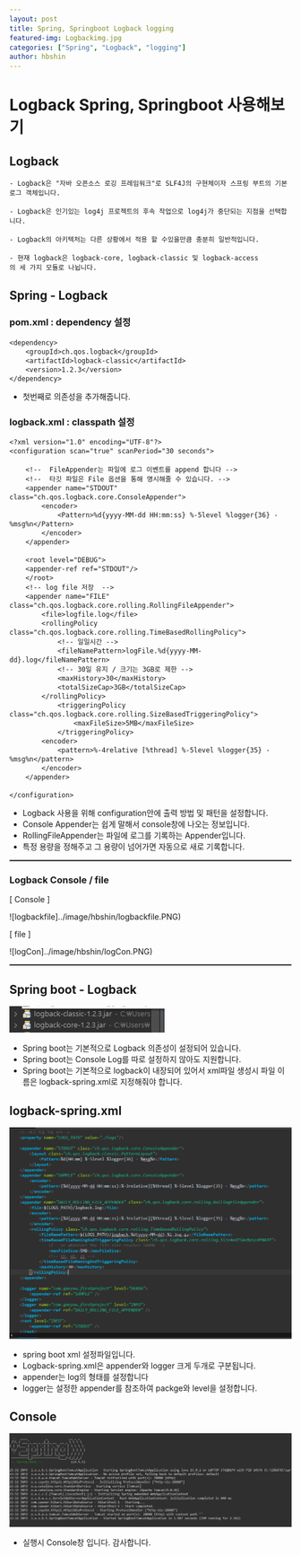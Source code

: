 ```yaml
---
layout: post
title: Spring, Springboot Logback logging
featured-img: Logbackimg.jpg
categories: ["Spring", "Logback", "logging"]
author: hbshin
---
```



# Logback Spring, Springboot 사용해보기


## Logback



```
- Logback은 "자바 오픈소스 로깅 프레임워크"로 SLF4J의 구현체이자 스프링 부트의 기본 로그 객체입니다.

- Logback은 인기있는 log4j 프로젝트의 후속 작업으로 log4j가 중단되는 지점을 선택합니다.

- Logback의 아키텍처는 다른 상황에서 적용 할 수있을만큼 충분히 일반적입니다.

- 현재 logback은 logback-core, logback-classic 및 logback-access
의 세 가지 모듈로 나뉩니다.

```

## Spring - Logback

### pom.xml : dependency 설정


```
<dependency>
	<groupId>ch.qos.logback</groupId>
	<artifactId>logback-classic</artifactId>
	<version>1.2.3</version>
</dependency>

```

- 첫번째로 의존성을 추가해줍니다.


### logback.xml : classpath 설정 


```
<?xml version="1.0" encoding="UTF-8"?>
<configuration scan="true" scanPeriod="30 seconds">

	<!--  FileAppender는 파일에 로그 이벤트를 append 합니다 -->	
	<!--  타깃 파일은 File 옵션을 통해 명시해줄 수 있습니다. -->
    <appender name="STDOUT" class="ch.qos.logback.core.ConsoleAppender">
    	<encoder>
            <Pattern>%d{yyyy-MM-dd HH:mm:ss} %-5level %logger{36} - %msg%n</Pattern>
        </encoder>    
    </appender>
    
    <root level="DEBUG">
    <appender-ref ref="STDOUT"/>
  	</root> 
    <!-- log file 저장  -->
    <appender name="FILE" class="ch.qos.logback.core.rolling.RollingFileAppender">
        <file>logfile.log</file>
        <rollingPolicy class="ch.qos.logback.core.rolling.TimeBasedRollingPolicy">
        	<!-- 일일시간 -->
            <fileNamePattern>logFile.%d{yyyy-MM-dd}.log</fileNamePattern>
            <!-- 30일 유지 / 크기는 3GB로 제한 -->
            <maxHistory>30</maxHistory>
            <totalSizeCap>3GB</totalSizeCap>
        </rollingPolicy>
        	<triggeringPolicy class="ch.qos.logback.core.rolling.SizeBasedTriggeringPolicy">
                <maxFileSize>5MB</maxFileSize>
        	</triggeringPolicy>
		<encoder>
			<pattern>%-4relative [%thread] %-5level %logger{35} - %msg%n</pattern>
		</encoder>
    </appender>
    
</configuration>

```


- Logback 사용을 위해 configuration안에 출력 방법 및 패턴을 설정합니다.
- Console Appender는 쉽게 말해서 console창에 나오는 정보입니다.
- RollingFileAppender는 파일에 로그를 기록하는 Appender입니다.
- 특정 용량을 정해주고 그 용량이 넘어가면 자동으로 새로 기록합니다.


<hr style="border:1px solid gray">


### Logback Console / file

[ Console ]

![logbackfile]../image/hbshin/logbackfile.PNG)


[ file ]

![logCon]../image/hbshin/logCon.PNG)





<hr style="border:1px solid gray">




## Spring boot - Logback 





![dpLog](../image/hbshin/dpLog.PNG)

- Spring boot는 기본적으로 Logback 의존성이 설정되어 있습니다.
- Spring boot는 Console Log를 따로 설정하지 않아도 지원합니다.
- Spring boot는 기본적으로 logback이 내장되어 있어서 xml파일
생성시 파일 이름은 logback-spring.xml로 지정해줘야 합니다.




## logback-spring.xml




![logxml](../image/hbshin/logxml.PNG)



- spring boot xml 설정파일입니다.
- Logback-spring.xml은 appender와 logger 크게 두개로 구분됩니다.
- appender는 log의 형태를 설정합니다
- logger는 설정한 appender를 참조하여 packge와 level을 설정합니다.




## Console



![spLogback](../image/hbshin/spLogback.PNG)



- 실행시 Console창 입니다. 감사합니다.











